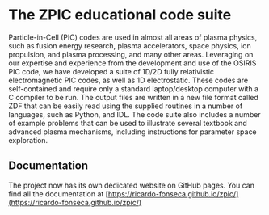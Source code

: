 # The ZPIC educational code suite

Particle-in-Cell (PIC) codes are used in almost all areas of plasma physics, such as fusion energy research, plasma accelerators, space physics, ion propulsion, and plasma processing, and many other areas. Leveraging on our expertise and experience from the development and use of the OSIRIS PIC code, we have developed a suite of 1D/2D fully relativistic electromagnetic PIC codes, as well as 1D electrostatic. These codes are self-contained and require only a standard laptop/desktop computer with a C compiler to be run. The output files are written in a new file format called ZDF that can be easily read using the supplied routines in a number of languages, such as Python, and IDL. The code suite also includes a number of example problems that can be used to illustrate several textbook and advanced plasma mechanisms, including instructions for parameter space exploration.

## Documentation

The project now has its own dedicated website on GitHub pages. You can find all the documentation at [https://ricardo-fonseca.github.io/zpic/](https://ricardo-fonseca.github.io/zpic/)
